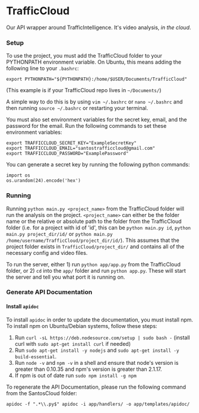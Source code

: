 # TrafficCloud
Our API wrapper around TrafficIntelligence. It's video analysis, *in the cloud*.

### Setup

To use the project, you must add the TrafficCloud folder to your PYTHONPATH environment variable. On Ubuntu, this means adding the following line to your `.bashrc`:

```
export PYTHONPATH="${PYTHONPATH}:/home/$USER/Documents/TrafficCloud"
```

(This example is if your TrafficCloud repo lives in `~/Documents/`)

A simple way to do this is by using `vim ~/.bashrc` or `nano ~/.bashrc` and then running `source ~/.bashrc` or restarting your terminal.

You must also set environment variables for the secret key, email, and the password for the email. Run the following commands to set these environment variables:

```
export TRAFFICCLOUD_SECRET_KEY="ExampleSecretKey"
export TRAFFICCLOUD_EMAIL="santostrafficcloud@gmail.com"
export TRAFFICCLOUD_PASSWORD="ExamplePassword"
```

You can generate a secret key by running the following python commands:

```
import os
os.urandom(24).encode('hex')
```

### Running

Running `python main.py <project_name>` from the TrafficCloud folder will run the analysis on the project. `<project_name>` can either be the folder name or the relative or absolute path to the folder from the TrafficCloud folder (i.e. for a project with id of 'id', this can be `python main.py id`, `python main.py project_dir/id/` or `python main.py /home/username/TrafficCloud/project_dir/id/`). This assumes that the project folder exists in `TrafficCloud/project_dir/` and contains all of the necessary config and video files.

To run the server, either 1) run `python app/app.py` from the TrafficCloud folder, or 2) `cd` into the `app/` folder and run `python app.py`. These will start the server and tell you what port it is running on.

### Generate API Documentation

#### Install `apidoc`

To install `apidoc` in order to update the documentation, you must install npm. To install npm on Ubuntu/Debian systems, follow these steps:

1. Run `curl -sL https://deb.nodesource.com/setup | sudo bash -` (install curl with `sudo apt-get install curl` if needed)
2. Run `sudo apt-get install -y nodejs` and `sudo apt-get install -y build-essential`.
3. Run `node -v` and `npm -v` in a shell and ensure that node's version is greater than 0.10.35 and npm's version is greater than 2.1.17.
4. If npm is out of date run `sudo npm install -g npm`

To regenerate the API Documentation, please run the following command from the SantosCloud folder:

```
apidoc -f ".*\\.py$" apidoc -i app/handlers/ -o app/templates/apidoc/
```

